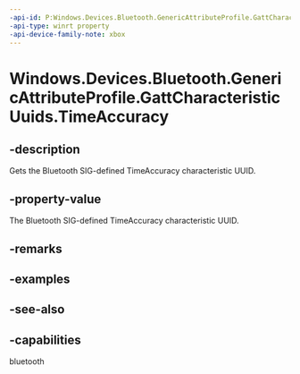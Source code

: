 ```yaml
---
-api-id: P:Windows.Devices.Bluetooth.GenericAttributeProfile.GattCharacteristicUuids.TimeAccuracy
-api-type: winrt property
-api-device-family-note: xbox
---
```


<!-- Property syntax
public System.Guid TimeAccuracy { get; }
-->

# Windows.Devices.Bluetooth.GenericAttributeProfile.GattCharacteristicUuids.TimeAccuracy

## -description
Gets the Bluetooth SIG-defined TimeAccuracy characteristic UUID.

## -property-value
The Bluetooth SIG-defined TimeAccuracy characteristic UUID.

## -remarks

## -examples

## -see-also

## -capabilities
bluetooth
